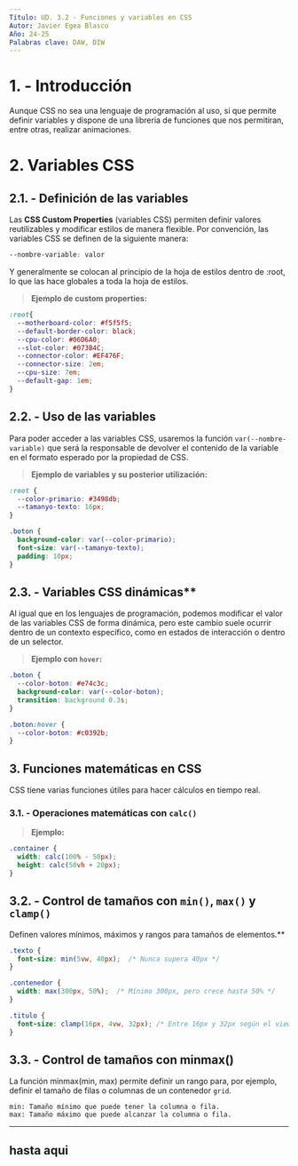 ```yaml
---
Título: UD. 3.2 - Funciones y variables en CSS
Autor: Javier Egea Blasco
Año: 24-25
Palabras clave: DAW, DIW
---
```


# 1. - Introducción
Aunque CSS no sea una lenguaje de programación al uso, si que permite definir variables y dispone de una libreria de funciones que nos permitiran, entre otras, realizar animaciones.  


# 2. Variables CSS
## 2.1. - Definición de las variables
Las **CSS Custom Properties** (variables CSS) permiten definir valores reutilizables y modificar estilos de manera flexible.
Por convención, las variables CSS se definen de la siguiente manera:    
```css
--nombre-variable: valor 
```

Y generalmente se colocan al principio de la hoja de estilos dentro de :root, lo que las hace globales a toda la hoja de estilos.
>**Ejemplo de custom properties:**
```css
:root{
  --motherboard-color: #f5f5f5;
  --default-border-color: black;
  --cpu-color: #06D6A0;
  --slot-color: #073B4C;
  --connector-color: #EF476F;
  --connector-size: 2em;
  --cpu-size: 7em;
  --default-gap: 1em;
} 
```

## 2.2. - Uso de las variables
Para poder acceder a las variables CSS, usaremos la función `var(--nombre-variable)` que será la responsable de devolver el contenido de la variable en el formato esperado por la propiedad de CSS.

>**Ejemplo de variables y su posterior utilización:**
```css
:root {
  --color-primario: #3498db;
  --tamanyo-texto: 16px;
}

.boton {
  background-color: var(--color-primario);
  font-size: var(--tamanyo-texto);
  padding: 10px;
}
```
## 2.3. - Variables CSS dinámicas**
Al igual que en los lenguajes de programación, podemos modificar el valor de las variables CSS de forma dinámica, pero este cambio suele ocurrir dentro de un contexto específico, como en estados de interacción o dentro de un selector.

>**Ejemplo con `hover`:**
```css
.boton {
  --color-boton: #e74c3c;
  background-color: var(--color-boton);
  transition: background 0.3s;
}

.boton:hover {
  --color-boton: #c0392b;
}
```
## 3. Funciones matemáticas en CSS
CSS tiene varias funciones útiles para hacer cálculos en tiempo real.

### 3.1. - Operaciones matemáticas con `calc()`
>**Ejemplo:**
```css
.container {
  width: calc(100% - 50px);
  height: calc(50vh + 20px);
}
```

## 3.2. - Control de tamaños con `min()`, `max()` y `clamp()`
Definen valores mínimos, máximos y rangos para tamaños de elementos.**

```css
.texto {
  font-size: min(5vw, 40px);  /* Nunca supera 40px */
}

.contenedor {
  width: max(300px, 50%);  /* Mínimo 300px, pero crece hasta 50% */
}

.titulo {
  font-size: clamp(16px, 4vw, 32px); /* Entre 16px y 32px según el viewport */
}
```

## 3.3. - Control de tamaños con minmax()
La función minmax(min, max) permite definir un rango para, por ejemplo, definir el tamaño de filas o columnas de un contenedor `grid`.

    min: Tamaño mínimo que puede tener la columna o fila.
    max: Tamaño máximo que puede alcanzar la columna o fila.

---
hasta aqui
---

<!DOCTYPE html>
<html lang="es">
<head>
    <meta charset="UTF-8">
    <meta name="viewport" content="width=device-width, initial-scale=1.0">
    <title>Ejemplo Grid con minmax()</title>
    <style>
        .grid-container {
            display: grid;
            grid-template-columns: repeat(auto-fill, minmax(200px, 1fr));
            gap: 15px;
            padding: 20px;
            background-color: #f5f5f5;
        }

        .grid-item {
            background-color: lightblue;
            border: 2px solid blue;
            padding: 20px;
            text-align: center;
            font-size: 18px;
            font-weight: bold;
        }
    </style>
</head>
<body>

    <div class="grid-container">
        <div class="grid-item">1</div>
        <div class="grid-item">2</div>
        <div class="grid-item">3</div>
        <div class="grid-item">4</div>
        <div class="grid-item">5</div>
        <div class="grid-item">6</div>
        <div class="grid-item">7</div>
        <div class="grid-item">8</div>
    </div>

</body>
</html>

📌 ¿Cómo funciona minmax() aquí?

    minmax(200px, 1fr): Cada columna tiene al menos 200px, pero si hay más espacio disponible, se expandirá hasta llenar el ancho disponible.
    auto-fill: Se crean tantas columnas como quepan en la pantalla.
    Si el viewport es pequeño, las columnas se reducirán y se ajustarán automáticamente.


## 🔹 **4. Funciones de color en CSS**
📌 CSS incluye funciones para manipular colores:

### ✅ **4.1. `rgb()`, `rgba()` – Colores con transparencia**
```css
.caja {
  background-color: rgba(52, 152, 219, 0.5); /* Azul con 50% de opacidad */
}
```

### ✅ **4.2. `hsl()`, `hsla()` – Control de tono, saturación y luminosidad**
```css
.texto {
  color: hsl(200, 100%, 50%); /* Azul puro */
}
```

---

## 🔹 **5. Funciones de transformación**
📌 Manipulan el tamaño, posición y rotación de elementos.

### ✅ **Ejemplo con `translate()`, `rotate()`, `scale()`**
```css
.caja {
  transform: translate(20px, 30px) rotate(15deg) scale(1.2);
}
```

---

## 🔹 **6. Funciones de filtros (`filter()`)**
📌 Aplican efectos visuales como desenfoques, contrastes y escalas de grises.

### ✅ **Ejemplo de filtros en imágenes**
```css
.imagen {
  filter: grayscale(50%) brightness(120%);
}
```

---



poner el minmax de grid

https://blog.soaresdev.com/guia-rapido-css-grid/
https://lenguajecss.com/css/grid/que-es-grid/
https://css-tricks.com/snippets/css/complete-guide-grid/
https://www.joshwcomeau.com/css/interactive-guide-to-grid/
https://victorroblesweb.es/2022/10/19/como-funciona-css-grid-layout/
https://oscarmaestre.github.io/lenguajes_marcas/tema3.html#maquetacion-avanzada-con-grid-layouts

https://www.youtube.com/watch?v=Fj6BGtNvXIc




funciones de filtros para colores https://lenguajecss.com/css/efectos/filtros-css/  
formas básicas  https://lenguajecss.com/css/mascaras-y-recortes/formas-basicas/  
responsive design https://lenguajecss.com/css/responsive-web-design/que-es/  
transformaciones https://lenguajecss.com/css/transformaciones/transform/